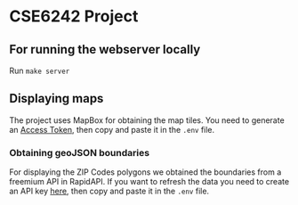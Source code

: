 # CSE6242 Project

## For running the webserver locally
Run `make server`

## Displaying maps
The project uses MapBox for obtaining the map tiles. You need to generate an [Access Token](https://account.mapbox.com/access-tokens/), then copy and paste it in the `.env` file.

### Obtaining geoJSON boundaries
For displaying the ZIP Codes polygons we obtained the boundaries from a freemium API in RapidAPI. If you want to refresh the data you need to create an API key [here](https://rapidapi.com/VanitySoft/api/boundaries-io-1/), then copy and paste it in the `.env` file.